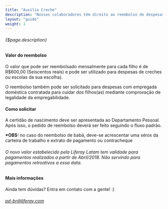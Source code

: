 ```yaml
---
title: "Auxílio Creche"
description: "Nossos colaboradores têm direito ao reembolso de despesas de creches, escolas e babás com filhos(as) de até seis anos, onze meses e vinte e nove dias de idade, desde que dentro do valor limite."
layout: "guide"
weight: 1
---
```


###### {$page.description}

<article id="1">

#### Valor do reembolso

O valor que pode ser reembolsado mensalmente para cada filho é de R$600,00 (Seiscentos reais) e pode ser utilizado para despesas de creches ou escolas da sua escolha).

O reembolso também pode ser solicitado para despesas com empregada doméstica contratada para cuidar dos filhos(as) mediante comprovação de legalidade da empregabilidade.

</article>

<article id="2">

#### Como solicitar

A certidão de nascimento deve ser apresentada ao Departamento Pessoal. Após isso, o pedido de reembolso deverá ser feito seguindo o fluxo padrão.

<b>*OBS:</b> no caso do reembolso de babá, deve-se acrescentar uma xérox da carteira de trabalho e extrato de pagamento ou contracheque

</article>

<article id="3">

###### O novo valor estabelecido pela Liferay Latam tem validade para pagamentos realizados a partir de Abril/2018. Não servindo para pagamentos retroativos a essa data.

</article>

<article id="4">

#### Mais informações

Ainda tem dúvidas? Entra em contato com a gente! :)

###### <pd-br@liferay.com>

</article>